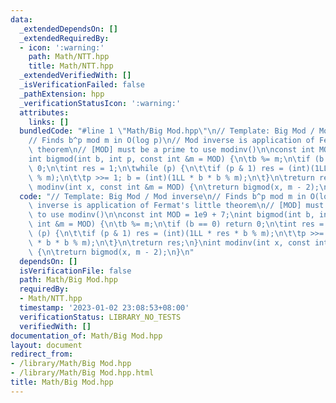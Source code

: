 ```yaml
---
data:
  _extendedDependsOn: []
  _extendedRequiredBy:
  - icon: ':warning:'
    path: Math/NTT.hpp
    title: Math/NTT.hpp
  _extendedVerifiedWith: []
  _isVerificationFailed: false
  _pathExtension: hpp
  _verificationStatusIcon: ':warning:'
  attributes:
    links: []
  bundledCode: "#line 1 \"Math/Big Mod.hpp\"\n// Template: Big Mod / Mod inverse\n\
    // Finds b^p mod m in O(log p)\n// Mod inverse is application of Fermat's little\
    \ theorem\n// [MOD] must be a prime to use modinv()\n\nconst int MOD = 1e9 + 7;\n\
    int bigmod(int b, int p, const int &m = MOD) {\n\tb %= m;\n\tif (b == 0) return\
    \ 0;\n\tint res = 1;\n\twhile (p) {\n\t\tif (p & 1) res = (int)(1LL * res * b\
    \ % m);\n\t\tp >>= 1; b = (int)(1LL * b * b % m);\n\t}\n\treturn res;\n}\nint\
    \ modinv(int x, const int &m = MOD) {\n\treturn bigmod(x, m - 2);\n}\n"
  code: "// Template: Big Mod / Mod inverse\n// Finds b^p mod m in O(log p)\n// Mod\
    \ inverse is application of Fermat's little theorem\n// [MOD] must be a prime\
    \ to use modinv()\n\nconst int MOD = 1e9 + 7;\nint bigmod(int b, int p, const\
    \ int &m = MOD) {\n\tb %= m;\n\tif (b == 0) return 0;\n\tint res = 1;\n\twhile\
    \ (p) {\n\t\tif (p & 1) res = (int)(1LL * res * b % m);\n\t\tp >>= 1; b = (int)(1LL\
    \ * b * b % m);\n\t}\n\treturn res;\n}\nint modinv(int x, const int &m = MOD)\
    \ {\n\treturn bigmod(x, m - 2);\n}\n"
  dependsOn: []
  isVerificationFile: false
  path: Math/Big Mod.hpp
  requiredBy:
  - Math/NTT.hpp
  timestamp: '2023-01-02 23:08:53+08:00'
  verificationStatus: LIBRARY_NO_TESTS
  verifiedWith: []
documentation_of: Math/Big Mod.hpp
layout: document
redirect_from:
- /library/Math/Big Mod.hpp
- /library/Math/Big Mod.hpp.html
title: Math/Big Mod.hpp
---
```

